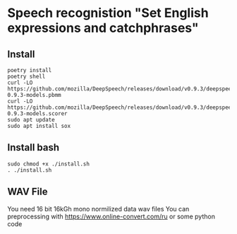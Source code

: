 # Speech recognistion "Set English expressions and catchphrases"


## Install
```
poetry install
poetry shell
curl -LO https://github.com/mozilla/DeepSpeech/releases/download/v0.9.3/deepspeech-0.9.3-models.pbmm
curl -LO https://github.com/mozilla/DeepSpeech/releases/download/v0.9.3/deepspeech-0.9.3-models.scorer
sudo apt update
sudo apt install sox
```
## Install bash
```
sudo chmod +x ./install.sh
. ./install.sh
```

## WAV File 
 You need 16 bit 16kGh mono normilized data wav files
 You can preprocessing with https://www.online-convert.com/ru or some python code